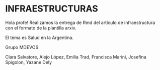 # INFRAESTRUCTURAS
Hola profe! Realizamos la entrega de Rmd del artículo de infraestructura con el formato de la plantilla arxiv. 

El tema es Salud en la Argentina.


Grupo MDEVOS:


Clara Salvatore,
Alejo López,
Emilia Trad,
Francisca Marini,
Josefina Spigolon,
Yazane Dely
